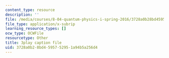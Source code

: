 ```yaml
---
content_type: resource
description: ''
file: /media/courses/8-04-quantum-physics-i-spring-2016/3728a0b28bd4595752951a94b5a256d4_gMHkf-107Sw.srt
file_type: application/x-subrip
learning_resource_types: []
ocw_type: OCWFile
resourcetype: Other
title: 3play caption file
uid: 3728a0b2-8bd4-5957-5295-1a94b5a256d4
---
```

